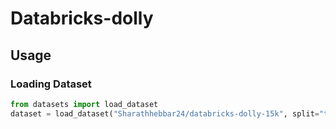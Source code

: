 # Databricks-dolly

## Usage

### Loading Dataset

```python
from datasets import load_dataset
dataset = load_dataset("Sharathhebbar24/databricks-dolly-15k", split="train")
```